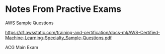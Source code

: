 # Notes From Practive Exams

AWS Sample Questions

https://d1.awsstatic.com/training-and-certification/docs-ml/AWS-Certified-Machine-Learning-Specialty_Sample-Questions.pdf

ACG Main Exam

